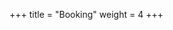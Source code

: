 +++
title = "Booking"
weight = 4
+++

<!--more-->

<!-- Calendly inline widget begin -->
<div class="calendly-inline-widget" data-url="https://calendly.com/uwtwriting" style="min-width:320px;height:630px;"></div>
<script type="text/javascript" src="https://assets.calendly.com/assets/external/widget.js" async></script>
<!-- Calendly inline widget end -->